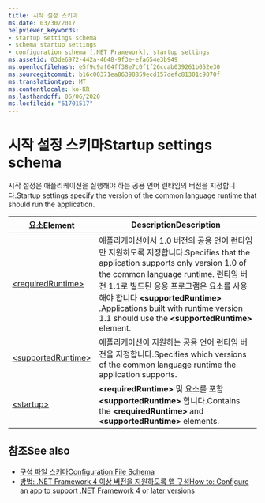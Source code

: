 ```yaml
---
title: 시작 설정 스키마
ms.date: 03/30/2017
helpviewer_keywords:
- startup settings schema
- schema startup settings
- configuration schema [.NET Framework], startup settings
ms.assetid: 03de6972-442a-4648-9f3e-efa654e3b949
ms.openlocfilehash: e5f9c9af64ff38e7c0f1f26ccab039261b052e30
ms.sourcegitcommit: b16c00371ea06398859ecd157defc81301c9070f
ms.translationtype: MT
ms.contentlocale: ko-KR
ms.lasthandoff: 06/06/2020
ms.locfileid: "61701517"
---
```

# <a name="startup-settings-schema"></a><span data-ttu-id="44628-102">시작 설정 스키마</span><span class="sxs-lookup"><span data-stu-id="44628-102">Startup settings schema</span></span>

<span data-ttu-id="44628-103">시작 설정은 애플리케이션을 실행해야 하는 공용 언어 런타임의 버전을 지정합니다.</span><span class="sxs-lookup"><span data-stu-id="44628-103">Startup settings specify the version of the common language runtime that should run the application.</span></span>  
  
|<span data-ttu-id="44628-104">요소</span><span class="sxs-lookup"><span data-stu-id="44628-104">Element</span></span>|<span data-ttu-id="44628-105">Description</span><span class="sxs-lookup"><span data-stu-id="44628-105">Description</span></span>|  
|-------------|-----------------|  
|[\<requiredRuntime>](requiredruntime-element.md)|<span data-ttu-id="44628-106">애플리케이션에서 1.0 버전의 공용 언어 런타임만 지원하도록 지정합니다.</span><span class="sxs-lookup"><span data-stu-id="44628-106">Specifies that the application supports only version 1.0 of the common language runtime.</span></span> <span data-ttu-id="44628-107">런타임 버전 1.1로 빌드된 응용 프로그램은 요소를 사용 해야 합니다 **\<supportedRuntime>** .</span><span class="sxs-lookup"><span data-stu-id="44628-107">Applications built with runtime version 1.1 should use the **\<supportedRuntime>** element.</span></span>|  
|[\<supportedRuntime>](supportedruntime-element.md)|<span data-ttu-id="44628-108">애플리케이션이 지원하는 공용 언어 런타임 버전을 지정합니다.</span><span class="sxs-lookup"><span data-stu-id="44628-108">Specifies which versions of the common language runtime the application supports.</span></span>|  
|[\<startup>](startup-element.md)|<span data-ttu-id="44628-109">**\<requiredRuntime>** 및 요소를 포함 **\<supportedRuntime>** 합니다.</span><span class="sxs-lookup"><span data-stu-id="44628-109">Contains the **\<requiredRuntime>** and **\<supportedRuntime>** elements.</span></span>|  
  
## <a name="see-also"></a><span data-ttu-id="44628-110">참조</span><span class="sxs-lookup"><span data-stu-id="44628-110">See also</span></span>

- [<span data-ttu-id="44628-111">구성 파일 스키마</span><span class="sxs-lookup"><span data-stu-id="44628-111">Configuration File Schema</span></span>](../index.md)
- [<span data-ttu-id="44628-112">방법: .NET Framework 4 이상 버전을 지원하도록 앱 구성</span><span class="sxs-lookup"><span data-stu-id="44628-112">How to: Configure an app to support .NET Framework 4 or later versions</span></span>](../../../migration-guide/how-to-configure-an-app-to-support-net-framework-4-or-4-5.md)
